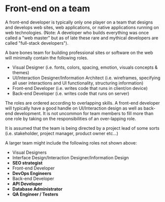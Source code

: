 # Front-end on a team

A front-end developer is typically only one player on a team that designs and develops web sites, web applications, or native applications running on web technologies. (Note: A developer who builds everything was once called a "web master" but as of late these rare and mythical developers are called "full-stack developers").

A bare bones team for building professional sites or software on the web will minimally contain the following roles.

* Visual Designer (i.e. fonts, colors, spacing, emotion, visuals concepts & themes)
* UI/Interaction Designer/Information Architect (i.e. wireframes, specifying all user interactions and UI functionality, structuring information)
* Front-end Developer (i.e. writes code that runs in client/on device)
* Back-end Developer (i.e. writes code that runs on server)

The roles are ordered according to overlapping skills. A front-end developer will typically have a good handle on UI/Interaction design as well as back-end development. It is not uncommon for team members to fill more than one role by taking on the responsibilities of an over-lapping role.

It is assumed that the team is being directed by a project lead of some sorts (i.e. stakeholder, project manager, product owner etc...)

A larger team might include the following roles not shown above:

* Visual Designers
* Interface Design/Interaction Designer/Information Design
* **SEO strategist**
* Front-end Developer
* **DevOps Engineers**
* Back-end Developer
* **API Developer**
* **Database Administrator**
* **QA Engineer / Testers**







 







